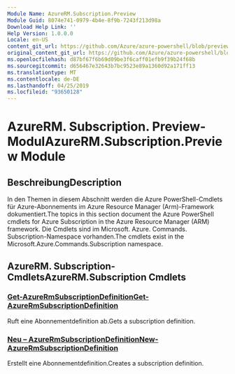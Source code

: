 ```yaml
---
Module Name: AzureRM.Subscription.Preview
Module Guid: 8074e741-0979-4b4e-8f9b-7243f213d98a
Download Help Link: ''
Help Version: 1.0.0.0
Locale: en-US
content_git_url: https://github.com/Azure/azure-powershell/blob/preview/src/ResourceManager/Subscription/Commands.Subscription/help/AzureRM.Subscription.Preview.md
original_content_git_url: https://github.com/Azure/azure-powershell/blob/preview/src/ResourceManager/Subscription/Commands.Subscription/help/AzureRM.Subscription.Preview.md
ms.openlocfilehash: d87bf67f6b69d09be3f6caff01efb9f39b24f68b
ms.sourcegitcommit: d656467e32643b7bc9523e89a1360d92a171ff13
ms.translationtype: MT
ms.contentlocale: de-DE
ms.lasthandoff: 04/25/2019
ms.locfileid: "93650128"
---
```

# <span data-ttu-id="c195b-101">AzureRM. Subscription. Preview-Modul</span><span class="sxs-lookup"><span data-stu-id="c195b-101">AzureRM.Subscription.Preview Module</span></span>
## <span data-ttu-id="c195b-102">Beschreibung</span><span class="sxs-lookup"><span data-stu-id="c195b-102">Description</span></span>
<span data-ttu-id="c195b-103">In den Themen in diesem Abschnitt werden die Azure PowerShell-Cmdlets für Azure-Abonnements im Azure Resource Manager (Arm)-Framework dokumentiert.</span><span class="sxs-lookup"><span data-stu-id="c195b-103">The topics in this section document the Azure PowerShell cmdlets for Azure Subscription in the Azure Resource Manager (ARM) framework.</span></span> <span data-ttu-id="c195b-104">Die Cmdlets sind im Microsoft. Azure. Commands. Subscription-Namespace vorhanden.</span><span class="sxs-lookup"><span data-stu-id="c195b-104">The cmdlets exist in the Microsoft.Azure.Commands.Subscription namespace.</span></span>

## <span data-ttu-id="c195b-105">AzureRM. Subscription-Cmdlets</span><span class="sxs-lookup"><span data-stu-id="c195b-105">AzureRM.Subscription Cmdlets</span></span>
### [<span data-ttu-id="c195b-106">Get-AzureRmSubscriptionDefinition</span><span class="sxs-lookup"><span data-stu-id="c195b-106">Get-AzureRmSubscriptionDefinition</span></span>](Get-AzureRmSubscriptionDefinition.md)
<span data-ttu-id="c195b-107">Ruft eine Abonnementdefinition ab.</span><span class="sxs-lookup"><span data-stu-id="c195b-107">Gets a subscription definition.</span></span>

### [<span data-ttu-id="c195b-108">Neu – AzureRmSubscriptionDefinition</span><span class="sxs-lookup"><span data-stu-id="c195b-108">New-AzureRmSubscriptionDefinition</span></span>](New-AzureRmSubscriptionDefinition.md)
<span data-ttu-id="c195b-109">Erstellt eine Abonnementdefinition.</span><span class="sxs-lookup"><span data-stu-id="c195b-109">Creates a subscription definition.</span></span>

